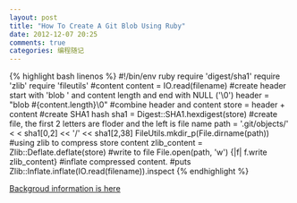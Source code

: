 ```yaml
---
layout: post
title: "How To Create A Git Blob Using Ruby"
date: 2012-12-07 20:25
comments: true
categories: 编程随记
---
```


{% highlight bash linenos %}
#!/bin/env ruby
require 'digest/sha1'
require 'zlib'
require 'fileutils'
#content
content =  IO.read(filename)
#create header start with 'blob ' and content length and end with NULL ('\0')
header = "blob #{content.length}\0"
#combine header and content
store = header + content
#create SHA1 hash
sha1 = Digest::SHA1.hexdigest(store)
#create file, the first 2 letters are floder and the left is file name
path = '.git/objects/' < < sha1[0,2] << '/' << sha1[2,38]
FileUtils.mkdir_p(File.dirname(path))
#using zlib to compress store content
zlib_content = Zlib::Deflate.deflate(store)
#write to file
File.open(path, 'w') {|f| f.write zlib_content}
#inflate compressed content.
#puts Zlib::Inflate.inflate(IO.read(filename)).inspect
{% endhighlight %}

[Backgroud information is here](http://git-scm.com/book/zh/Git-%E5%86%85%E9%83%A8%E5%8E%9F%E7%90%86-Git-%E5%AF%B9%E8%B1%A1 "Backgroud information is here.")
